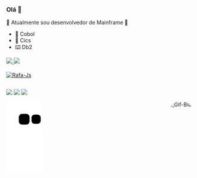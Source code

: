 ### Olá 👋

💾 Atualmente sou desenvolvedor de Mainframe 💾
- 💾 Cobol
- 💽 Cics
- ⌨️ Db2


</div>
  <a href="https://github.com/Blue260910">
  <img height="150em" src="https://github-readme-stats.vercel.app/api?username=Blue260910&show_icons=true&theme=dracula&include_all_commits=true&count_private=true"/>
  <img height="150em" src="https://github-readme-stats.vercel.app/api/top-langs/?username=Blue260910&layout=compact&langs_count=7&theme=dracula"/>
</div>

<div style="display: inline_block"><br>
  <img align="center" alt="Rafa-Js" height="30" width="40" src="https://user-images.githubusercontent.com/84590776/179285906-d230a2fc-9290-40a3-b864-5a802fbf8be5.svg">
</div> 

##

</div> 

<div> 
 
  <a href="https://instagram.com/blue_2609" target="_blank"><img src="https://img.shields.io/badge/-Instagram-%23E4405F?style=for-the-badge&logo=instagram&logoColor=white" target="_blank"></a>
  <a href = "mailto:victorhugoaranda2609@gmail,com"><img src="https://img.shields.io/badge/-Gmail-%23333?style=for-the-badge&logo=gmail&logoColor=white" target="_blank"></a>
  <a href="https://open.spotify.com/user/victor260910" target="_blank"><img src="https://img.shields.io/badge/Spotify-1ED760?&style=for-the-badge&logo=spotify&logoColor=white" target="_blank"></a> 

<img align="right" alt="Gif-Blue" height="150" style="border-radius:50px;" src="https://cdn.discordapp.com/attachments/887425617379856486/997574247830528001/52-unscreen.gif">
</div>

![Snake animation](https://github.com/Blue260910/Blue260910/blob/output/github-contribution-grid-snake.svg)
 
</div>
